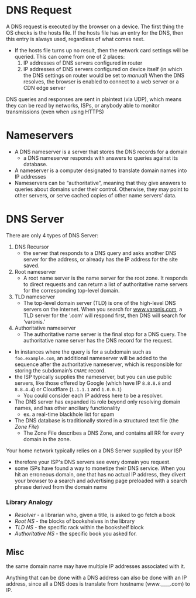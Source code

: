 
# DNS Request
A DNS request is executed by the browser on a device. The first thing the OS checks is the hosts file. If the hosts file has an entry for the DNS, then this entry is always used, regardless of what comes next.
- If the hosts file turns up no result, then the network card settings will be queried. This can come from one of 2 places:
	1. IP addresses of DNS servers configured in router
	2. IP addresses of DNS servers configured on device itself (in which the DNS settings on router would be set to *manual*)
When the DNS resolves, the browser is enabled to connect to a web server or a CDN edge server 

DNS queries and responses are sent in plaintext (via UDP), which means they can be read by networks, ISPs, or anybody able to monitor transmissions (even when using HTTPS)

# Nameservers
- A DNS nameserver is a server that stores the DNS records for a domain
	- a DNS nameserver responds with answers to queries against its database.
- A nameserver is a computer designated to translate domain names into IP addresses
- Nameservers can be “authoritative”, meaning that they give answers to queries about domains under their control. Otherwise, they may point to other servers, or serve cached copies of other name servers’ data.

# DNS Server
There are only 4 types of DNS Server:
1. DNS Recursor
	- the server that responds to a DNS query and asks another DNS server for the address, or already has the IP address for the site saved.
2. Root nameserver
	- A root name server is the name server for the root zone. It responds to direct requests and can return a list of authoritative name servers for the corresponding top-level domain.
3. TLD nameserver
	- The top-level domain server (TLD) is one of the high-level DNS servers on the internet. When you search for www.varonis.com, a TLD server for the ‘.com’ will respond first, then DNS will search for ‘varonis.’
4. Authoritative nameserver
	- The authoritative name server is the final stop for a DNS query. The authoritative name server has the DNS record for the request.

- In instances where the query is for a subdomain such as `foo.example.com`, an additional nameserver will be added to the sequence after the authoritative nameserver, which is responsible for storing the subdomain’s `CNAME` record.
- the ISP typically supplies the nameserver, but you can use public servers, like those offered by Google (which have IP `8.8.8.8` and `8.8.4.4`) or Cloudflare (`1.1.1.1` and `1.0.0.1`)
	- You could consider each IP address here to be a resolver.
- The DNS server has expanded its role beyond only resolving domain names, and has other anciliary functionality
	- ex. a real-time blackhole list for spam
- The DNS database is traditionally stored in a structured text file (the *Zone File*)
	- The Zone File describes a DNS Zone, and contains all RR for every domain in the zone.

Your home network typically relies on a DNS Server supplied by your ISP
- therefore your ISP's DNS servers see every domain you request.
- some ISPs have found a way to monetize their DNS service. When you hit an erroneous domain, one that has no actual IP address, they divert your browser to a search and advertising page preloaded with a search phrase derived from the domain name

### Library Analogy
- *Resolver* - a librarian who, given a title, is asked to go fetch a book
- *Root NS* - the blocks of bookshelves in the library
- *TLD NS* - the specific rack within the bookshelf block
- *Authoritative NS* - the specific book you asked for.

## Misc
the same domain name may have multiple IP addresses associated with it.

Anything that can be done with a DNS address can also be done with an IP address, since all a DNS does is translate from hostname (www.____.com) to IP.
